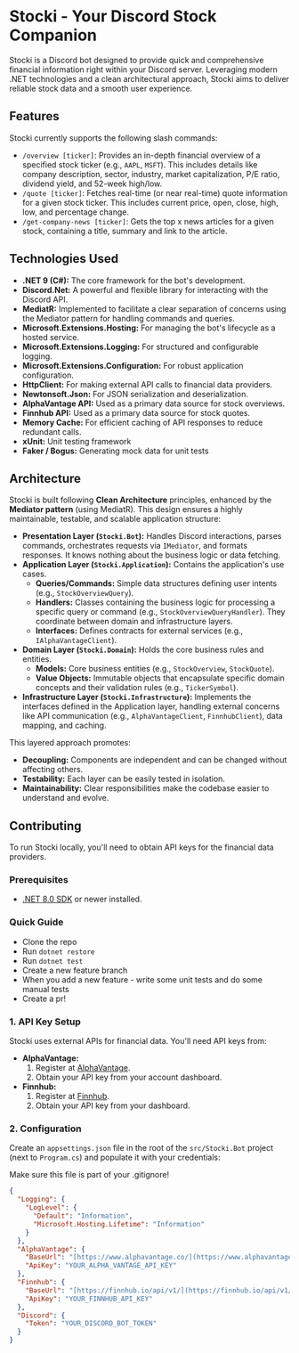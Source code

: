 # Stocki - Your Discord Stock Companion

Stocki is a Discord bot designed to provide quick and comprehensive financial information right within your Discord server. Leveraging modern .NET technologies and a clean architectural approach, Stocki aims to deliver reliable stock data and a smooth user experience.

## Features

Stocki currently supports the following slash commands:

* `/overview [ticker]`: Provides an in-depth financial overview of a specified stock ticker (e.g., `AAPL`, `MSFT`). This includes details like company description, sector, industry, market capitalization, P/E ratio, dividend yield, and 52-week high/low.
* `/quote [ticker]`: Fetches real-time (or near real-time) quote information for a given stock ticker. This includes current price, open, close, high, low, and percentage change.
* `/get-company-news [ticker]`: Gets the top x news articles for a given stock, containing a title, summary and link to the article.

## Technologies Used

* **.NET 9 (C#):** The core framework for the bot's development.
* **Discord.Net:** A powerful and flexible library for interacting with the Discord API.
* **MediatR:** Implemented to facilitate a clear separation of concerns using the Mediator pattern for handling commands and queries.
* **Microsoft.Extensions.Hosting:** For managing the bot's lifecycle as a hosted service.
* **Microsoft.Extensions.Logging:** For structured and configurable logging.
* **Microsoft.Extensions.Configuration:** For robust application configuration.
* **HttpClient:** For making external API calls to financial data providers.
* **Newtonsoft.Json:** For JSON serialization and deserialization.
* **AlphaVantage API:** Used as a primary data source for stock overviews.
* **Finnhub API:** Used as a primary data source for stock quotes.
* **Memory Cache:** For efficient caching of API responses to reduce redundant calls.
* **xUnit:** Unit testing framework
* **Faker / Bogus:** Generating mock data for unit tests

## Architecture

Stocki is built following **Clean Architecture** principles, enhanced by the **Mediator pattern** (using MediatR). This design ensures a highly maintainable, testable, and scalable application structure:

* **Presentation Layer (`Stocki.Bot`):** Handles Discord interactions, parses commands, orchestrates requests via `IMediator`, and formats responses. It knows nothing about the business logic or data fetching.
* **Application Layer (`Stocki.Application`):** Contains the application's use cases.
    * **Queries/Commands:** Simple data structures defining user intents (e.g., `StockOverviewQuery`).
    * **Handlers:** Classes containing the business logic for processing a specific query or command (e.g., `StockOverviewQueryHandler`). They coordinate between domain and infrastructure layers.
    * **Interfaces:** Defines contracts for external services (e.g., `IAlphaVantageClient`).
* **Domain Layer (`Stocki.Domain`):** Holds the core business rules and entities.
    * **Models:** Core business entities (e.g., `StockOverview`, `StockQuote`).
    * **Value Objects:** Immutable objects that encapsulate specific domain concepts and their validation rules (e.g., `TickerSymbol`).
* **Infrastructure Layer (`Stocki.Infrastructure`):** Implements the interfaces defined in the Application layer, handling external concerns like API communication (e.g., `AlphaVantageClient`, `FinnhubClient`), data mapping, and caching.

This layered approach promotes:
* **Decoupling:** Components are independent and can be changed without affecting others.
* **Testability:** Each layer can be easily tested in isolation.
* **Maintainability:** Clear responsibilities make the codebase easier to understand and evolve.

## Contributing

To run Stocki locally, you'll need to obtain API keys for the financial data providers.

### Prerequisites

* [.NET 8.0 SDK](https://dotnet.microsoft.com/download/dotnet/9.0) or newer installed.

### Quick Guide
* Clone the repo
* Run ```dotnet restore```
* Run ```dotnet test```
* Create a new feature branch
* When you add a new feature - write some unit tests and do some manual tests
* Create a pr!

### 1. API Key Setup

Stocki uses external APIs for financial data. You'll need API keys from:

* **AlphaVantage:**
    1.  Register at [AlphaVantage](https://www.alphavantage.co/).
    2.  Obtain your API key from your account dashboard.
* **Finnhub:**
    1.  Register at [Finnhub](https://finnhub.io/).
    2.  Obtain your API key from your dashboard.

### 2. Configuration

Create an `appsettings.json` file in the root of the `src/Stocki.Bot` project (next to `Program.cs`) and populate it with your credentials:

Make sure this file is part of your .gitignore!

```json
{
  "Logging": {
    "LogLevel": {
      "Default": "Information",
      "Microsoft.Hosting.Lifetime": "Information"
    }
  },
  "AlphaVantage": {
    "BaseUrl": "[https://www.alphavantage.co/](https://www.alphavantage.co/)",
    "ApiKey": "YOUR_ALPHA_VANTAGE_API_KEY"
  },
  "Finnhub": {
    "BaseUrl": "[https://finnhub.io/api/v1/](https://finnhub.io/api/v1/)",
    "ApiKey": "YOUR_FINNHUB_API_KEY"
  },
  "Discord": {
    "Token": "YOUR_DISCORD_BOT_TOKEN"
  }
}
